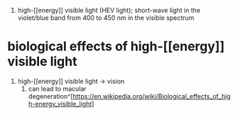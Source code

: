 1. high-[[energy]] visible light (HEV light); short-wave light in the violet/blue band from 400 to 450 nm in the visible spectrum

# biological effects of high-[[energy]] visible light
1. high-[[energy]] visible light → vision
	1. can lead to macular degeneration^[https://en.wikipedia.org/wiki/Biological_effects_of_high-energy_visible_light]
